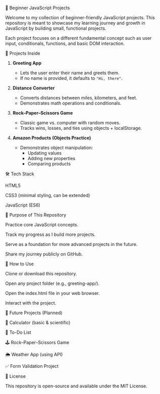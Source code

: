 🌱 Beginner JavaScript Projects

Welcome to my collection of beginner-friendly JavaScript projects.
This repository is meant to showcase my learning journey and growth in JavaScript by building small, functional projects.

Each project focuses on a different fundamental concept such as user input, conditionals, functions, and basic DOM interaction.

📂 Projects Inside

1. **Greeting App**  
   - Lets the user enter their name and greets them.  
   - If no name is provided, it defaults to `"Hi, there"`.  

2. **Distance Converter**  
   - Converts distances between miles, kilometers, and feet.  
   - Demonstrates math operations and conditionals.  

3. **Rock–Paper–Scissors Game**  
   - Classic game vs. computer with random moves.  
   - Tracks wins, losses, and ties using objects + localStorage.  

4. **Amazon Products (Objects Practice)**  
   - Demonstrates object manipulation:  
     - Updating values  
     - Adding new properties  
     - Comparing products  

🛠️ Tech Stack

HTML5

CSS3 (minimal styling, can be extended)

JavaScript (ES6)

🚀 Purpose of This Repository

Practice core JavaScript concepts.

Track my progress as I build more projects.

Serve as a foundation for more advanced projects in the future.

Share my journey publicly on GitHub.

📌 How to Use

Clone or download this repository.

Open any project folder (e.g., greeting-app/).

Open the index.html file in your web browser.

Interact with the project.

🌟 Future Projects (Planned)

🔢 Calculator (basic & scientific)

📝 To-Do List

🕹️ Rock–Paper–Scissors Game

🌦️ Weather App (using API)

✅ Form Validation Project

📜 License

This repository is open-source and available under the MIT License.
